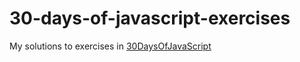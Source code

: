 # 30-days-of-javascript-exercises
My solutions to exercises in [30DaysOfJavaScript](https://github.com/Asabeneh/30DaysOfJavaScript)
